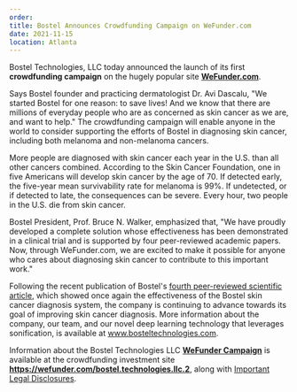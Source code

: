 ```yaml
---
order: 
title: Bostel Announces Crowdfunding Campaign on WeFunder.com
date: 2021-11-15
location: Atlanta
---
```

Bostel Technologies, LLC today announced the launch of its first <b>crowdfunding campaign</b> on the hugely popular site <b><a target="_new" href="https://wefunder.com/bostel.technologies.llc.2">WeFunder.com</a></b>.

Says Bostel founder and practicing dermatologist Dr. Avi Dascalu, "We started Bostel for one reason: to save lives! And we know that there are millions of everyday people who are as concerned as skin cancer as we are, and want to help." The crowdfunding campaign will enable anyone in the world to consider supporting the efforts of Bostel in diagnosing skin cancer, including both melanoma and non-melanoma cancers.

More people are diagnosed with skin cancer each year in the U.S. than all other cancers combined.  According to the Skin Cancer Foundation, one in five Americans will develop skin cancer by the age of 70.  If detected early, the five-year mean survivability rate for melanoma is 99%.  If undetected, or if detected to late, the consequences can be severe.  Every hour, two people in the U.S. die from skin cancer.

Bostel President, Prof. Bruce N. Walker, emphasized that, "We have proudly developed a complete solution whose effectiveness has been demonstrated in a clinical trial and is supported by four peer-reviewed academic papers. Now, through WeFunder.com, we are excited to make it possible for anyone who cares about diagnosing skin cancer to contribute to this important work."

Following the recent publication of Bostel's <a target="_new" href="https://www.bosteltechnologies.com/non-melanamoma-skin-cancer-diagnosis">fourth peer-reviewed scientific article</a>, which showed once again the effectiveness of the Bostel skin cancer diagnosis system, the company is continuing to advance towards its goal of improving skin cancer diagnosis. More information about the company, our team, and our novel deep learning technology that leverages sonification, is available at <a href="https://www.bosteltechnologies.com">www.bosteltechnologies.com</a>.

Information about the Bostel Technologies LLC  <b><a target="_new" href="https://wefunder.com/bostel.technologies.llc.2">WeFunder Campaign</a></b> is available at the crowdfunding investment site <b><a target="_new" href="https://wefunder.com/bostel.technologies.llc.2">https://wefunder.com/bostel.technologies.llc.2</a></b>, along with <a target="_new" href="https://help.wefunder.com/en_US/testing-the-waters-legal-disclosure">Important Legal Disclosures</a>.

